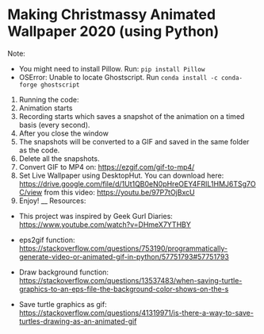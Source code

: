 
# Making Christmassy Animated Wallpaper 2020 (using Python) 

Note: 
- You might need to install Pillow. Run: `pip install Pillow`
- OSError: Unable to locate Ghostscript. Run `conda install -c conda-forge ghostscript`

1. Running the code:
2. Animation starts
3. Recording starts which saves a snapshot of the animation on a timed basis (every second).
4. After you close the window
5. The snapshots will be converted to a GIF and saved in the same folder as the code. 
6. Delete all the snapshots.
7. Convert GIF to MP4 on: https://ezgif.com/gif-to-mp4/
8. Set Live Wallpaper using DesktopHut. You can download here: https://drive.google.com/file/d/1Ut1QB0eN0pHreOEY4FRIL1HMJ6TSg7OC/view from this video: https://youtu.be/97P7tOjBxcU 
9. Enjoy!
__
Resources:
- This project was inspired by Geek Gurl Diaries: https://www.youtube.com/watch?v=DHmeX7YTHBY 

- eps2gif function: https://stackoverflow.com/questions/753190/programmatically-generate-video-or-animated-gif-in-python/57751793#57751793 

- Draw background function: https://stackoverflow.com/questions/13537483/when-saving-turtle-graphics-to-an-eps-file-the-background-color-shows-on-the-s 

- Save turtle graphics as gif: https://stackoverflow.com/questions/41319971/is-there-a-way-to-save-turtles-drawing-as-an-animated-gif 
